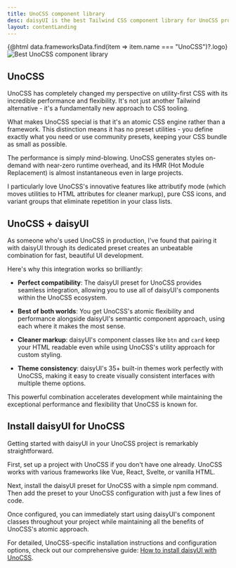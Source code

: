 ```yaml
---
title: UnoCSS component library
desc: daisyUI is the best Tailwind CSS component library for UnoCSS projects
layout: contentLanding
---
```


<script>
  import Translate from "$components/Translate.svelte"
  import Testimonials from "$components/Testimonials.svelte"
  export let data
</script>

<div class="mx-auto not-prose max-w-4xl py-12 p-6 from-base-300 rounded-box outline-base-content/5 mt-12 mb-6 items-center justify-center gap-8 bg-linear-to-b bg-center outline-2 outline-offset-6">
<div class="max-w-96 items-center w-full grid grid-cols-2 gap-6 lg:gap-12 [&>svg]:w-full [&>svg]:h-auto mx-auto">
{@html data.frameworksData.find(item => item.name === "UnoCSS")?.logo}
<img class="w-full h-auto" src="https://img.daisyui.com/images/daisyui/mark-static.svg" alt="Best UnoCSS component library" />
</div>
</div>

## UnoCSS

UnoCSS has completely changed my perspective on utility-first CSS with its incredible performance and flexibility. It's not just another Tailwind alternative - it's a fundamentally new approach to CSS tooling.

What makes UnoCSS special is that it's an atomic CSS engine rather than a framework. This distinction means it has no preset utilities - you define exactly what you need or use community presets, keeping your CSS bundle as small as possible.

The performance is simply mind-blowing. UnoCSS generates styles on-demand with near-zero runtime overhead, and its HMR (Hot Module Replacement) is almost instantaneous even in large projects.

I particularly love UnoCSS's innovative features like attributify mode (which moves utilities to HTML attributes for cleaner markup), pure CSS icons, and variant groups that eliminate repetition in your class lists.

## UnoCSS + daisyUI

As someone who's used UnoCSS in production, I've found that pairing it with daisyUI through its dedicated preset creates an unbeatable combination for fast, beautiful UI development.

Here's why this integration works so brilliantly:

- **Perfect compatibility**: The daisyUI preset for UnoCSS provides seamless integration, allowing you to use all of daisyUI's components within the UnoCSS ecosystem.

- **Best of both worlds**: You get UnoCSS's atomic flexibility and performance alongside daisyUI's semantic component approach, using each where it makes the most sense.

- **Cleaner markup**: daisyUI's component classes like `btn` and `card` keep your HTML readable even while using UnoCSS's utility approach for custom styling.

- **Theme consistency**: daisyUI's 35+ built-in themes work perfectly with UnoCSS, making it easy to create visually consistent interfaces with multiple theme options.

This powerful combination accelerates development while maintaining the exceptional performance and flexibility that UnoCSS is known for.

<div class="mx-[50%] -translate-x-1/2 my-12 w-screen">
  <Testimonials items={data.testimonials} limit="6" />
</div>

## Install daisyUI for UnoCSS

Getting started with daisyUI in your UnoCSS project is remarkably straightforward.

First, set up a project with UnoCSS if you don't have one already. UnoCSS works with various frameworks like Vue, React, Svelte, or vanilla HTML.

Next, install the daisyUI preset for UnoCSS with a simple npm command. Then add the preset to your UnoCSS configuration with just a few lines of code.

Once configured, you can immediately start using daisyUI's component classes throughout your project while maintaining all the benefits of UnoCSS's atomic approach.

For detailed, UnoCSS-specific installation instructions and configuration options, check out our comprehensive guide: [How to install daisyUI with UnoCSS](/docs/install/unocss/).
